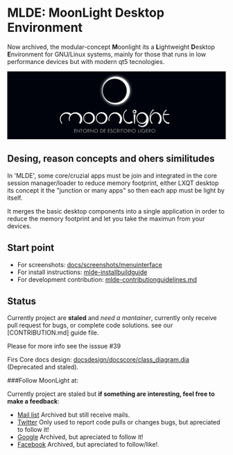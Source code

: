 MLDE: MoonLight Desktop Environment
=======================================

Now archived, the modular-concept **M**oonlight its a **L**ightweight **D**esktop **E**nvironment for GNU/Linux systems, mainly for those that runs in low performance devices but with modern qt5 tecnologies.

![MoonlightDE](moonlightde-large.png)

Desing, reason concepts and ohers similitudes
-----------------------------------------------

In 'MLDE', some core/cruzial apps must be join and integrated in the core session manager/loader to reduce  memory footprint, either LXQT desktop its concept it the "junction or many apps" so then each app must be light by itself.

It merges the basic desktop components into a single application in order to reduce the memory footprint and let you take the maximun from your devices.

Start point
---------------

* For screenshots: [docs/screenshots/menuinterface](screenshots/mlde-menuinterface-2015-04-27-133207_1366x768_scrot.png)
* For install instructions:  [mlde-installbuildguide](mlde-installbuildguide.md)
* For development contribution: [mlde-contributionguidelines.md](mlde-contributionguidelines.md)

Status
--------

Currently project are **staled** and *need a mantainer*, currently only receive pull request for bugs, or complete code solutions. see our [CONTRIBUTION.md] guide file.

Please for more info see the isssue #39

Firs Core docs design: [docsdesign/docscore/class_diagram.dia](docsdesign/docscore/class_diagram.dia) (Deprecated and staled).

###Follow MoonLight at:

Currently project are staled but **if something are interesting, feel free to make a feedback**:

* [Mail list](https://groups.google.com/d/forum/moonlightde) Archived but still receive mails.
* [ Twitter](https://twitter.com/moonlightDE) Only used to report code pulls or changes bugs, but apreciated to follow it!
* [ Google](https://plus.google.com/u/0/106073381586416542932) Archived, but apreciated to follow it!
* [ Facebook](https://www.facebook.com/moonlightDE) Archived, but apreciated to follow/like!.
